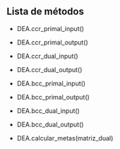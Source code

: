## Lista de métodos

* DEA.ccr_primal_input()

* DEA.ccr_primal_output()

* DEA.ccr_dual_input()

* DEA.ccr_dual_output()

* DEA.bcc_primal_input()

* DEA.bcc_primal_output()

* DEA.bcc_dual_input()

* DEA.bcc_dual_output()

* DEA.calcular_metas(matriz_dual)
